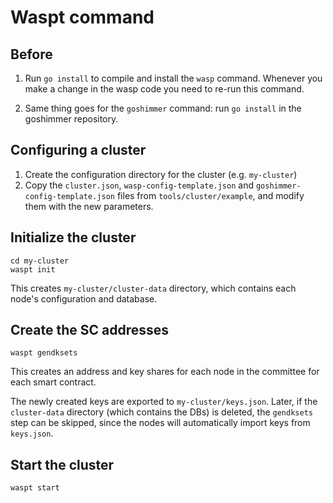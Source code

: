 # Waspt command

## Before

1. Run `go install` to compile and install the `wasp` command. Whenever
   you make a change in the wasp code you need to re-run this command.

2. Same thing goes for the `goshimmer` command: run `go install` in the
   goshimmer repository.

## Configuring a cluster

1. Create the configuration directory for the cluster (e.g. `my-cluster`)
2. Copy the `cluster.json`, `wasp-config-template.json` and
   `goshimmer-config-template.json` files from
   `tools/cluster/example`, and modify them with the new parameters.

## Initialize the cluster

	cd my-cluster
	waspt init

This creates `my-cluster/cluster-data` directory, which contains each
node's configuration and database.

## Create the SC addresses

	waspt gendksets

This creates an address and key shares for each node in the committee
for each smart contract.

The newly created keys are exported to `my-cluster/keys.json`.
Later, if the `cluster-data` directory (which contains the DBs) is
deleted, the `gendksets` step can be skipped, since the nodes will
automatically import keys from `keys.json`.

## Start the cluster

	waspt start
